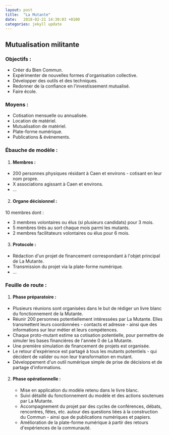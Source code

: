 ```yaml
---
layout: post
title:  "La Mutante"
date:   2018-02-21 14:30:03 +0100
categories: jekyll update
---
```


## Mutualisation militante


### Objectifs :
 - Créer du Bien Commun.
 - Expérimenter de nouvelles formes d'organisation collective.
 - Développer des outils et des techniques.
 - Redonner de la confiance en l'investissement mutualisé.
 - Faire école.

### Moyens :
 - Cotisation mensuelle ou annualisée.
 - Location de matériel.
 - Mutualisation de matériel.
 - Plate-forme numérique.
 - Publications & évènements.

### Ébauche de modèle :

1. #### Membres :
 - 200 personnes physiques résidant à Caen et environs - cotisant en leur nom propre.
 - X associations agissant à Caen et environs.
 - ...
 
2. #### Organe décisionnel :
 10 membres dont :
 - 3 membres volontaires ou élus (si plusieurs candidats) pour 3 mois.
 - 5 membres tirés au sort chaque mois parmi les mutants.
 - 2 membres facilitateurs volontaires ou élus pour 6 mois.
 
3. #### Protocole :
 - Rédaction d'un projet de financement correspondant à l'objet principal de La Mutante.
 - Transmission du projet via la plate-forme numérique.
 - ...

### Feuille de route :

 1. #### Phase préparatoire :  
  - Plusieurs réunions sont organisées dans le but de rédiger un livre blanc du fonctionnement de la Mutante.
  - Réunir 200 personnes potentiellement intéressées par La Mutante. Elles transmettent leurs coordonnées - contacts et adresse - ainsi que des informations sur leur métier et leurs compétences.
  - Chaque proto-mutant estime sa cotisation potentielle, pour permettre de simuler les bases financières de l'année 0 de La Mutante.
  - Une première simulation de financement de projets est organisée.
  - Le retour d'expérience est partagé à tous les mutants potentiels - qui décident de valider ou non leur transformation en mutant.
  - Développement d'un outil numérique simple de prise de décisions et de partage d'informations.    

2. #### Phase opérationnelle :  
	- Mise en application du modèle retenu dans le livre blanc.
	- Suivi détaillé du fonctionnement du modèle et des actions soutenues par La Mutante.
	- Accompagnement du projet par des cycles de conférences, débats, rencontres, fêtes, etc. autour des questions liées à la construction du Commun - ainsi que de publications numériques et papiers.
	- Amélioration de la plate-forme numérique à partir des retours d'expériences de la communauté.